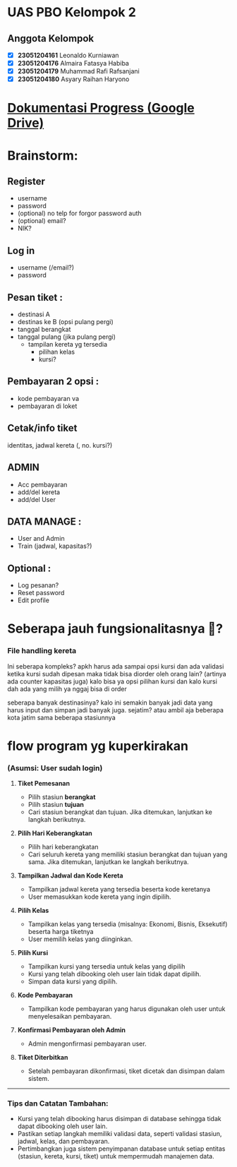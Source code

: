 # UAS PBO Kelompok 2

## Anggota Kelompok

- [x] **23051204161** Leonaldo Kurniawan
- [x] **23051204176** Almaira Fatasya Habiba
- [x] **23051204179** Muhammad Rafi Rafsanjani
- [x] **23051204180** Asyary Raihan Haryono

# [Dokumentasi Progress (Google Drive)](https://drive.google.com/drive/folders/1Qk0QJHWMrCC6OfnPKnMikcgOKPP8eSvB)

# Brainstorm:

## Register
* username 
* password 
* (optional) no telp for forgor password auth
* (optional) email?
* NIK?

## Log in
* username (/email?)
* password

## Pesan tiket :
* destinasi A 
* destinas ke B (opsi pulang pergi)
* tanggal berangkat
* tanggal pulang (jika pulang pergi)
  * tampilan kereta yg tersedia
    * pilihan kelas
    * kursi?

## Pembayaran 2 opsi :
* kode pembayaran va
* pembayaran di loket

## Cetak/info tiket 
identitas, jadwal kereta (, no. kursi?)

## ADMIN 
* Acc pembayaran
* add/del kereta
* add/del User

## DATA MANAGE :
* User and Admin
* Train (jadwal, kapasitas?)

## Optional : 
* Log pesanan?
* Reset password
* Edit profile

# Seberapa jauh fungsionalitasnya 🗿?
### File handling kereta

Ini seberapa kompleks? apkh harus ada sampai opsi kursi dan ada validasi ketika kursi sudah dipesan maka tidak bisa diorder oleh orang lain? (artinya ada counter kapasitas juga) 
kalo bisa ya opsi pilihan kursi dan kalo kursi dah ada yang milih ya nggaj bisa di order

seberapa banyak destinasinya? kalo ini semakin banyak jadi data yang harus input dan simpan jadi banyak juga.
sejatim? atau ambil aja beberapa kota jatim sama beberapa stasiunnya


# flow program yg kuperkirakan

### (Asumsi: User sudah login)

1. **Tiket Pemesanan**
   - Pilih stasiun **berangkat**
   - Pilih stasiun **tujuan**
   - Cari stasiun berangkat dan tujuan. Jika ditemukan, lanjutkan ke langkah berikutnya.
   
2. **Pilih Hari Keberangkatan**
   - Pilih hari keberangkatan
   - Cari seluruh kereta yang memiliki stasiun berangkat dan tujuan yang sama. Jika ditemukan, lanjutkan ke langkah berikutnya.

3. **Tampilkan Jadwal dan Kode Kereta**
   - Tampilkan jadwal kereta yang tersedia beserta kode keretanya
   - User memasukkan kode kereta yang ingin dipilih.

4. **Pilih Kelas**
   - Tampilkan kelas yang tersedia (misalnya: Ekonomi, Bisnis, Eksekutif) beserta harga tiketnya
   - User memilih kelas yang diinginkan.

5. **Pilih Kursi**
   - Tampilkan kursi yang tersedia untuk kelas yang dipilih
   - Kursi yang telah dibooking oleh user lain tidak dapat dipilih.
   - Simpan data kursi yang dipilih.

6. **Kode Pembayaran**
   - Tampilkan kode pembayaran yang harus digunakan oleh user untuk menyelesaikan pembayaran.

7. **Konfirmasi Pembayaran oleh Admin**
   - Admin mengonfirmasi pembayaran user.

8. **Tiket Diterbitkan**
   - Setelah pembayaran dikonfirmasi, tiket dicetak dan disimpan dalam sistem.

---

### Tips dan Catatan Tambahan:
- Kursi yang telah dibooking harus disimpan di database sehingga tidak dapat dibooking oleh user lain.
- Pastikan setiap langkah memiliki validasi data, seperti validasi stasiun, jadwal, kelas, dan pembayaran.
- Pertimbangkan juga sistem penyimpanan database untuk setiap entitas (stasiun, kereta, kursi, tiket) untuk mempermudah manajemen data.